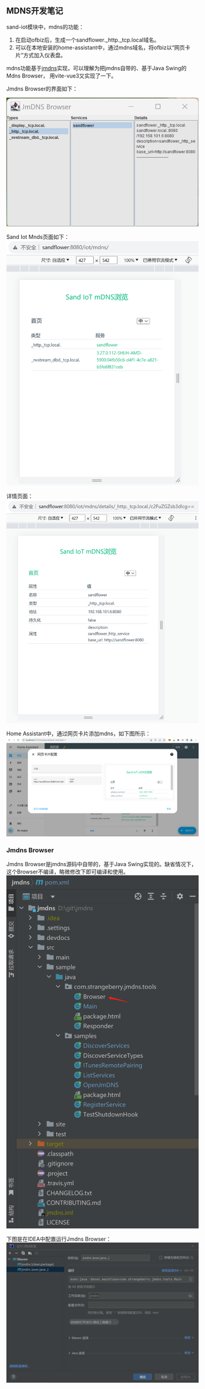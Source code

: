 ## MDNS开发笔记

sand-iot模块中，mdns的功能：
1. 在启动ofbiz后，生成一个sandflower._http._tcp.local域名。
2. 可以在本地安装的home-assistant中，通过mdns域名，将ofbiz以“网页卡片”方式加入仪表盘。

mdns功能基于[jmdns](https://github.com/jmdns/jmdns)实现，可以理解为把jmdns自带的、基于Java Swing的Mdns Browser，
用vite-vue3又实现了一下。

Jmdns Browser的界面如下：

![jmdns-browser](./images/jmdns-browser.png)

Sand Iot Mnds页面如下：
![sand-iot-mdns-browser](./images/sand-iot-mdns-browser.png)

详情页面：
![sand-iot-mdns-details](./images/sand-iot-mdns-details.png)

Home Assistant中，通过网页卡片添加mdns，如下图所示：
![sand-iot-mdns-ha](./images/sand-iot-mdns-ha.png)

### Jmdns Browser
Jmdns Browser是jmdns源码中自带的，基于Java Swing实现的。缺省情况下，这个Browser不编译，略微修改下即可编译和使用。
![jmdns-browser-sourcecode](./images/jmdns-browser-sourcecode.png)

下图是在IDEA中配置运行Jmdns Browser：
![jmdns-browser-exec](./images/jmdns-browser-exec.png)
